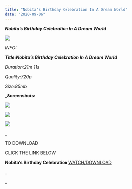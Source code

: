 ```yaml
---
title: "Nobita's Birthday Celebration In A Dream World"
date: "2020-09-06"
---
```


 **_Nobita’s Birthday Celebration In A Dream World_**

**_![](https://1.bp.blogspot.com/-VnDumTVhuQY/X1TElFbSsiI/AAAAAAAAAUo/lH00wvUh_30OlpKQLqzDpeYUPQr95T5JQCLcBGAsYHQ/w623-h625/NOBITA{3709656250793cd400a6593a41dd10739331bc1c6bd1e72ee3213c63c5169735}2Bbirth.jpg)_**

_INFO:_

_**Title:**_**_Nobita’s Birthday Celebration In A Dream World_**

_Duration:21m 11s_

_Quality:720p_

_Size:85mb_

_**Screenshots:**

![](https://1.bp.blogspot.com/-QLXZsSgZuYY/X1TFIdKgEaI/AAAAAAAAAU8/kX81Jfzvw18MARvpdz5SqyfT-5p0v7TKACLcBGAsYHQ/w500-h281/vlcsnap-2020-09-06-16h21m04s358.png)

![](https://1.bp.blogspot.com/-T7106nf4g7c/X1TFIZpRreI/AAAAAAAAAU4/RIt-4jbr0LwKsZUJ-E7XV3fRmWTcmhBJQCLcBGAsYHQ/w500-h333/movie.jpg)

![](https://1.bp.blogspot.com/-16uwW4F4Q8U/X1TFIEL9tKI/AAAAAAAAAU0/ddxNyqonH-8fk131_gYCedQDGnn-LQdsgCLcBGAsYHQ/w500-h333/memory.jpg)

_

TO DOWNLOAD

CLICK THE LINK BELOW

**Nobita’s Birthday Celebration** [WATCH/DOWNLOAD](https://dai.ly/x7vze0r)

_



_
